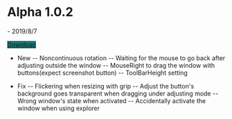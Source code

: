 
<h1 class="project-name">Alpha 1.0.2</h1>- 2019/8/7

<a href="https://mega.nz/#!2VhThaxB!BdVC4ClnvFdGWDjICBrigswOGMwMtM95AeYep5bnZQA" class="btn" style = "background-color:#157878">Download</a>

- New
-- Noncontinuous rotation
-- Waiting for the mouse to go back after adjusting outside the window
-- MouseRight to drag the window with buttons(expect screenshot button)
-- ToolBarHeight setting

- Fix
-- Flickering when resizing with grip
-- Adjust the button's background goes transparent when dragging under adjusting mode
-- Wrong window's state when activated
-- Accidentally  activate the window when using explorer
